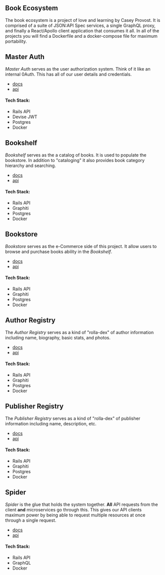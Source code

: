 ## Book Ecosystem
  
The book ecosystem is a project of love and learning by Casey Provost. It is comprised of a suite of JSON:API Spec services, a single GraphQL proxy, and finally a React/Apollo client application that consumes it all. In all of the projects you will find a Dockerfile and a docker-compose file for maximum portability. 

## Master Auth                                                  

*Master Auth* serves as the user authorization system. Think of it like an internal 0Auth. This has all of our user details and credentials.

* [docs](https://github.com/caseyprovost/master_auth)
* [api](http://master-auth.book-ecosystem.dev)

#### Tech Stack:

* Rails API
* Devise JWT
* Postgres
* Docker

## Bookshelf

*Bookshelf* serves as the a catalog of books. It is used to populate the bookstore. In addition to "cataloging" it also provides book category hierarchy and searching.

* [docs](https://github.com/caseyprovost/bookshelf)
* [api](http://bookshelf.book-ecosystem.dev)

#### Tech Stack:

* Rails API
* Graphiti
* Postgres
* Docker

## Bookstore

*Bookstore* serves as the e-Commerce side of this project. It allow users to browse and purchase books ability in the *Bookshelf*.

* [docs](https://github.com/caseyprovost/book_store)
* [api](https://ruby-bookstore.herokuapp.com/)

#### Tech Stack:

* Rails API
* Graphiti
* Postgres
* Docker

## Author Registry

The *Author Registry* serves as a kind of "rolla-dex" of author information including name, biography, basic stats, and photos.

* [docs](https://github.com/caseyprovost/author_registry)
* [api](http://author-registry.book-ecosystem.dev/v1/)

#### Tech Stack:

* Rails API
* Graphiti
* Postgres
* Docker

## Publisher Registry

The *Publisher Registry* serves as a kind of "rolla-dex" of publisher information including name, description, etc.

* [docs](https://github.com/caseyprovost/publisher_registry)
* [api](http://publisher-registry.book-ecosystem.dev/v1)

#### Tech Stack:

* Rails API
* Graphiti
* Postgres
* Docker

## Spider

*Spider* is the glue that holds the system together. **All** API requests from the client **and** microservices go through this. This gives our API clients maximum power by being able to request multiple resources at once through a single request.

* [docs](https://github.com/caseyprovost/spider)
* [api](https://spider-web-proxy.herokuapp.com/graphql)

#### Tech Stack:

* Rails API
* GraphQL
* Docker

